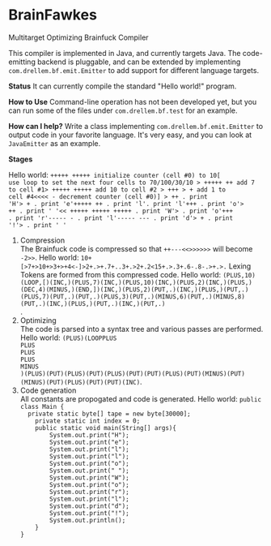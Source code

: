 BrainFawkes
===========

Multitarget Optimizing Brainfuck Compiler

This compiler is implemented in Java, and currently targets Java. The code-emitting backend is pluggable, and can be extended by implementing <code>com.drellem.bf.emit.Emitter</code> to add support for different language targets. 

<b>Status</b>
It can currently compile the standard "Hello world!" program.

<b>How to Use</b>
Command-line operation has not been developed yet, but you can run some of the files under <code>com.drellem.bf.test</code> for an example.

<b>How can I help?</b>
Write a class implementing <code>com.drellem.bf.emit.Emitter</code> to output code in your favorite language. It's very easy, and you can look at <code>JavaEmitter</code> as an example.

<b>Stages</b>

Hello world: <code>+++++ +++++             initialize counter (cell #0) to 10[                       use loop to set the next four cells to 70/100/30/10 > +++++ ++              add  7 to cell #1> +++++ +++++           add 10 to cell #2 > +++    > +                     add  1 to cell #4<<<< -                  decrement counter (cell #0)]                   > ++ .                  print 'H'> + .                   print 'e'+++++ ++ .              print 'l'.                       print 'l'+++ .                   print 'o'> ++ .                  print ' '<< +++++ +++++ +++++ .  print 'W'> .                     print 'o'+++ .                   print 'r'----- - .               print 'l'----- --- .             print 'd'> + .                   print '!'> .                     print '
'</code>

<ol>
  <li>Compression</li>
  The Brainfuck code is compressed so that <code>++---<<>>>>>></code> will become <code>-2>></code>.
  Hello world: <code>10+[>7+>10+>3+>+4<-]>2+.>+.7+..3+.>2+.2<15+.>.3+.6-.8-.>+.>.</code>
  
  </li>Lexing</li>
  Tokens are formed from this compressed code.
  Hello world: <code>(PLUS,10)(LOOP,[)(INC,)(PLUS,7)(INC,)(PLUS,10)(INC,)(PLUS,2)(INC,)(PLUS,)(DEC,4)(MINUS,)(END,])(INC,)(PLUS,2)(PUT,.)(INC,)(PLUS,)(PUT,.)(PLUS,7)(PUT,.)(PUT,.)(PLUS,3)(PUT,.)(MINUS,6)(PUT,.)(MINUS,8)(PUT,.)(INC,)(PLUS,)(PUT,.)(INC,)(PUT,.)
</code>.

  <li>Optimizing</li>
  The code is parsed into a syntax tree and various passes are performed.
  Hello world: <code>(PLUS)(LOOPPLUS
PLUS
PLUS
PLUS
MINUS
)(PLUS)(PUT)(PLUS)(PUT)(PLUS)(PUT)(PUT)(PLUS)(PUT)(MINUS)(PUT)(MINUS)(PUT)(PLUS)(PUT)(PUT)(INC)</code>.

  <li>Code generation</li>
  All constants are propogated and code is generated.
  Hello world: <code>public class Main {
  private static byte[] tape = new byte[30000];
	private static int index = 0;
	public static void main(String[] args){
		System.out.print("H");
		System.out.print("e");
		System.out.print("l");
		System.out.print("l");
		System.out.print("o");
		System.out.print(" ");
		System.out.print("W");
		System.out.print("o");
		System.out.print("r");
		System.out.print("l");
		System.out.print("d");
		System.out.print("!");
		System.out.println();
	}
}
</code>
</ol>
